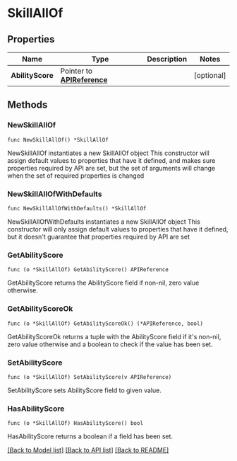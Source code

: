 # SkillAllOf

## Properties

Name | Type | Description | Notes
------------ | ------------- | ------------- | -------------
**AbilityScore** | Pointer to [**APIReference**](APIReference.md) |  | [optional] 

## Methods

### NewSkillAllOf

`func NewSkillAllOf() *SkillAllOf`

NewSkillAllOf instantiates a new SkillAllOf object
This constructor will assign default values to properties that have it defined,
and makes sure properties required by API are set, but the set of arguments
will change when the set of required properties is changed

### NewSkillAllOfWithDefaults

`func NewSkillAllOfWithDefaults() *SkillAllOf`

NewSkillAllOfWithDefaults instantiates a new SkillAllOf object
This constructor will only assign default values to properties that have it defined,
but it doesn't guarantee that properties required by API are set

### GetAbilityScore

`func (o *SkillAllOf) GetAbilityScore() APIReference`

GetAbilityScore returns the AbilityScore field if non-nil, zero value otherwise.

### GetAbilityScoreOk

`func (o *SkillAllOf) GetAbilityScoreOk() (*APIReference, bool)`

GetAbilityScoreOk returns a tuple with the AbilityScore field if it's non-nil, zero value otherwise
and a boolean to check if the value has been set.

### SetAbilityScore

`func (o *SkillAllOf) SetAbilityScore(v APIReference)`

SetAbilityScore sets AbilityScore field to given value.

### HasAbilityScore

`func (o *SkillAllOf) HasAbilityScore() bool`

HasAbilityScore returns a boolean if a field has been set.


[[Back to Model list]](../README.md#documentation-for-models) [[Back to API list]](../README.md#documentation-for-api-endpoints) [[Back to README]](../README.md)


